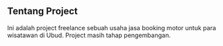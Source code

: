 ## Tentang Project
Ini adalah project freelance sebuah usaha jasa booking motor untuk para wisatawan di Ubud.
Project masih tahap pengembangan.
